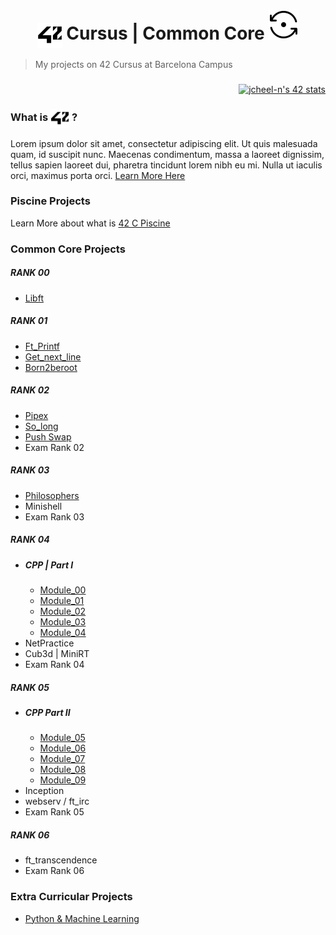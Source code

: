 <!--HEADER-->
<h1 align="center">
 <picture>
  
  <source media="(prefers-color-scheme: dark)" srcset="https://raw.githubusercontent.com/josephcheel/42-Cursus/main/resources/42_Logo_White.svg">
  <img alt="42" width=40 align="center" src="https://raw.githubusercontent.com/josephcheel/42-Cursus/main/resources/42_Logo.svg">
 </picture>
 Cursus |
 Common Core
<img src="resources/InProgress.svg">

</h1>
<!--FINISH HEADER-->


<!--![Common_core](/resources/common_core.png)-->
<!--<center><img src="/resources/common_core_black.png" width="600"  height= auto/></center>-->

> My projects on 42 Cursus at Barcelona Campus 

###

<div align="right">
<a href="https://github.com/JaeSeoKim/badge42"><img width=500 src="https://badge42.vercel.app/api/v2/clfo781th000608l4lo1z8jb2/stats?cursusId=21&coalitionId=205" alt="jcheel-n's 42 stats" /></a>
</div>

<h3>
What is 
 <picture>
  <source media="(prefers-color-scheme: dark)" srcset="https://raw.githubusercontent.com/josephcheel/42-Cursus/main/resources/42_Logo_White.svg">
  <img alt="42" width=30 align="center" src="https://raw.githubusercontent.com/josephcheel/42-Cursus/main/resources/42_Logo.svg">
 </picture>
 ?
</h3>
Lorem ipsum dolor sit amet, consectetur adipiscing elit. Ut quis malesuada quam, id suscipit nunc. Maecenas condimentum, massa a laoreet dignissim, tellus sapien laoreet dui, pharetra tincidunt lorem nibh eu mi. Nulla ut iaculis orci, maximus porta orci.
<a href="https://42.fr/en/the-program/innovative-learning/">Learn More Here</a>

### Piscine Projects
Learn More about what is [42 C Piscine](https://github.com/josephcheel/42-Piscine)

### Common Core Projects
##### RANK 00
* [Libft](https://github.com/josephcheel/42-Libft)
##### RANK 01
* [Ft_Printf](https://github.com/josephcheel/42-Ft_Printf)
* [Get_next_line](https://github.com/josephcheel/42-Get_next_line)
* [Born2beroot](https://github.com/josephcheel/42-Born2beroot)
##### RANK 02
* [Pipex](https://github.com/josephcheel/42-Pipex)
* [So_long](https://github.com/josephcheel/42-So_long)
* [Push Swap](https://github.com/josephcheel/42-Push_Swap)
* Exam Rank 02
##### RANK 03
* [Philosophers](https://github.com/josephcheel/42-Philosophers)
* Minishell
* Exam Rank 03
##### RANK 04
* ##### CPP | Part I
  * [Module_00](https://github.com/josephcheel/42-CPP/tree/main/CPP_Module_00)
  * [Module_01](https://github.com/josephcheel/42-CPP/tree/main/CPP_Module_01)
  * [Module_02](https://github.com/josephcheel/42-CPP/tree/main/CPP_Module_02)
  * [Module_03](https://github.com/josephcheel/42-CPP/tree/main/CPP_Module_03)
  * [Module_04](https://github.com/josephcheel/42-CPP/tree/main/CPP_Module_04)
* NetPractice
* Cub3d | MiniRT
* Exam Rank 04
 ##### RANK 05
* ##### CPP Part II
  * [Module_05](https://github.com/josephcheel/42-CPP/tree/main/CPP_Module_05)
  * [Module_06](https://github.com/josephcheel/42-CPP/tree/main/CPP_Module_06)
  * [Module_07](https://github.com/josephcheel/42-CPP/tree/main/CPP_Module_07)
  * [Module_08](https://github.com/josephcheel/42-CPP/tree/main/CPP_Module_08)
  * [Module_09](https://github.com/josephcheel/42-CPP/tree/main/CPP_Module_09)
* Inception
* webserv / ft_irc
* Exam Rank 05
 ##### RANK 06
* ft_transcendence
* Exam Rank 06

### Extra Curricular Projects
* [Python & Machine Learning](https://github.com/josephcheel/42-Python-Machine-Learning)

